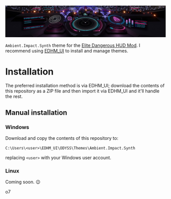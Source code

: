 ![A screenshot of the theme in-game](preview_full.jpg)

`Ambient.Impact.Synth` theme for the [Elite Dangerous HUD
Mod](https://github.com/psychicEgg/EDHM). I recommend using
[EDHM_UI](https://github.com/BlueMystical/EDHM_UI) to install and manage themes.

# Installation

The preferred installation method is via EDHM_UI; download the contents of this
repository as a ZIP file and then import it via EDHM_UI and it'll handle the
rest.

## Manual installation

### Windows

Download and copy the contents of this repository to:

```
C:\Users\<user>\EDHM_UI\ODYSS\Themes\Ambient.Impact.Synth
```

replacing `<user>` with your Windows user account.

### Linux

Coming soon. 😉

o7
